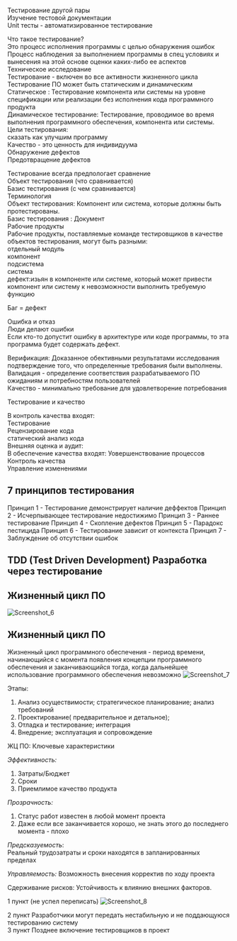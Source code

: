 Тестирование другой пары </br>
Изучение тестовой документации </br>
Unit тесты - автоматизированное тестирование</br>

Что такое тестирование?</br>
Это процесс исполнения программы с целью обнаружения ошибок</br>
Процесс наблюдения за выполнением программы в спец условиях и вынесения на этой основе оценки каких-либо ее аспектов</br>
Техническое исследование</br>
Тестирование - включен во все активности жизненного цикла</br>
Тестирование ПО может быть статическим и динамическим </br>
Статическое : Тестирование компонента или системы на уровне спецификации или реализации без исполнения кода программного продукта</br>
Динамическое тестирование: Тестирование, проводимое во время выполнения программного обеспечения, компонента или системы.</br>
Цели тестирования: </br>
сказать как улучшим программу </br>
Качество - это ценность для индивидуума</br>
Обнаружение дефектов</br>
Предотвращение дефектов</br>

Тестирование всегда предпологает сравнение </br>
Объект тестирования (что сравнивается)</br>
Базис тестирования (с чем сравнивается)</br>
Терминология </br>
Объект тестирования: Компонент или система, которые должны быть протестированы.</br>
Базис тестирования : Документ</br>
Рабочие продукты </br>
Рабочие продукты, поставляемые команде тестировщиков в качестве объектов тестирования, могут быть разными:</br>
отдельный модуль </br>
компонент </br>
подсистема</br>
система</br>
дефект:изьян в компоненте или системе, который может привести компонент или систему к невозможности выполнить требуемую функцию 

Баг = дефект</br>

Ошибка и отказ</br>
Люди делают ошибки</br>
Если кто-то допустит ошибку в архитектуре или коде программы, то эта программа будет содержать дефект.</br>

Верификация: Доказанное обективными результатами исследования подтверждение того, что определенные требования были выполнены.</br>
Валидация - определение соответствия разрабатываемого ПО ожиданиям и потребностям пользователей</br>
Качество - минимально требование для удовлетворение потребования</br>

Тестирование и качество</br>

В контроль качества входят:</br>
Тестирование </br>
Рецензирование кода </br>
статический анализ кода</br>
Внешняя оценка и аудит: </br>
В обеспечение качества входят: 
Уовершенствование процессов</br>
Контроль качества</br>
Управление изменениями</br>


7 принципов тестирования 
-------

Принцип 1 - Тестирование демонстрирует наличие деффектов
Принцип 2 - Исчерпывающее тестирование недостижимо
Принцип 3 - Раннее тестирование 
Принцип 4 - Скопление дефектов
Принцип 5 - Парадокс пестицида
Принцип 6 - Тестирование зависит от контекста 
Принцип 7 - Заблуждение об отсутствии ошибок


TDD (Test Driven Development) 
Разработка через тестирование 
----

Жизненный цикл ПО
----
![Screenshot_6](https://user-images.githubusercontent.com/97594420/192245988-f86b90bf-cef0-40cd-a1f9-f96ca577439b.png)

Жизненный цикл ПО
----

Жизненный цикл программного обеспечения - период времени,  начинающийся с момента появления концепции программного обеспечения и заканчивающийся тогда, когда дальнейшее использование программного обеспечения невозможно
![Screenshot_7](https://user-images.githubusercontent.com/97594420/192247662-a5185edb-2f45-4c52-9882-5506be727df9.png)

Этапы: <br>
1. Анализ осуществимости; стратегическое планирование; анализ требований 
2. Проектирование( предварительное и детальное);
3. Отладка и тестирование; интеграция
4. Внедрение; эксплуатация и сопровождение 

ЖЦ ПО: Ключевые характеристики

*Эффективность:* <br>
1. Затраты/Бюджет
2. Сроки
3. Приемлимое качество продукта

*Прозрачность:* <br>
1. Статус работ известен в любой момент проекта
2. Даже если все заканчивается хорошо, не знать этого до последнего момента - плохо

*Предсказуемость*: <br>
Реальный трудозатраты и сроки находятся в запланированных пределах

*Управляемость:*
Возможность  внесения корректив по ходу проекта 

Сдерживание рисков:
Устойчивость к влиянию внешних факторов.


1 пункт (не успел переписать)
![Screenshot_8](https://user-images.githubusercontent.com/97594420/192251413-31d779ef-114b-4605-97f4-2444edbf7bb6.png)

2 пункт Разработчики могут передать нестабильную и не поддающуюся тестированию систему <br>
3 пункт Позднее включение тестировщиков в проект 

